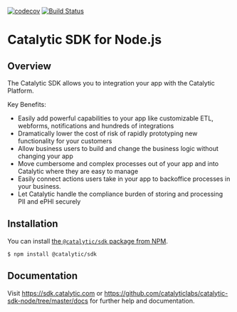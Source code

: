 [![codecov](https://codecov.io/gh/catalyticlabs/catalytic-sdk-node/branch/master/graph/badge.svg)](https://codecov.io/gh/catalyticlabs/catalytic-sdk-node)
[![Build Status](https://github.com/catalyticlabs/catalytic-sdk-node/workflows/CI/badge.svg)](https://github.com/catalyticlabs/catalytic-sdk-node/actions)

# Catalytic SDK for Node.js

## Overview

The Catalytic SDK allows you to integration your app with the Catalytic Platform.

Key Benefits:

-   Easily add powerful capabilities to your app like customizable ETL, webforms, notifications and hundreds of integrations
-   Dramatically lower the cost of risk of rapidly prototyping new functionality for your customers
-   Allow business users to build and change the business logic without changing your app
-   Move cumbersome and complex processes out of your app and into Catalytic where they are easy to manage
-   Easily connect actions users take in your app to backoffice processes in your business.
-   Let Catalytic handle the compliance burden of storing and processing PII and ePHI securely

## Installation

You can install [the `@catalytic/sdk` package from NPM](https://www.npmjs.com/package/@catalytic/sdk).

```
$ npm install @catalytic/sdk
```

## Documentation

Visit https://sdk.catalytic.com or https://github.com/catalyticlabs/catalytic-sdk-node/tree/master/docs for further help and documentation.
